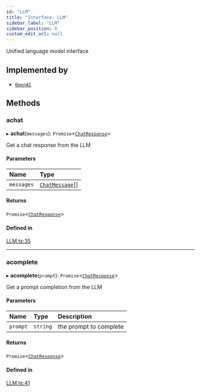 ```yaml
---
id: "LLM"
title: "Interface: LLM"
sidebar_label: "LLM"
sidebar_position: 0
custom_edit_url: null
---
```


Unified language model interface

## Implemented by

- [`OpenAI`](../classes/OpenAI.md)

## Methods

### achat

▸ **achat**(`messages`): `Promise`<[`ChatResponse`](ChatResponse.md)\>

Get a chat response from the LLM

#### Parameters

| Name | Type |
| :------ | :------ |
| `messages` | [`ChatMessage`](ChatMessage.md)[] |

#### Returns

`Promise`<[`ChatResponse`](ChatResponse.md)\>

#### Defined in

[LLM.ts:35](https://github.com/run-llama/llamascript/blob/4649536/packages/core/src/LLM.ts#L35)

___

### acomplete

▸ **acomplete**(`prompt`): `Promise`<[`ChatResponse`](ChatResponse.md)\>

Get a prompt completion from the LLM

#### Parameters

| Name | Type | Description |
| :------ | :------ | :------ |
| `prompt` | `string` | the prompt to complete |

#### Returns

`Promise`<[`ChatResponse`](ChatResponse.md)\>

#### Defined in

[LLM.ts:41](https://github.com/run-llama/llamascript/blob/4649536/packages/core/src/LLM.ts#L41)
